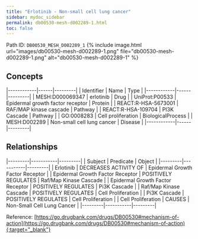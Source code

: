 ```yaml
---
title: "Erlotinib - Non-small cell lung cancer"
sidebar: mydoc_sidebar
permalink: db00530-mesh-d002289-1.html
toc: false 
---
```



Path ID: `DB00530_MESH_D002289_1`
{% include image.html url="images/db00530-mesh-d002289-1.png" file="db00530-mesh-d002289-1.png" alt="db00530-mesh-d002289-1" %}

## Concepts

|------------|------|---------|
| Identifier | Name | Type    |
|------------|------|---------|
| MESH:D000069347 | erlotinib | Drug |
| UniProt:P00533 | Epidermal growth factor receptor | Protein |
| REACT:R-HSA-5673001 | RAF/MAP kinase cascade | Pathway |
| REACT:R-HSA-109704 | PI3K Cascade | Pathway |
| GO:0008283 | Cell proliferation | BiologicalProcess |
| MESH:D002289 | Non-small cell lung cancer | Disease |
|------------|------|---------|

## Relationships

|---------|-----------|---------|
| Subject | Predicate | Object  |
|---------|-----------|---------|
| Erlotinib | DECREASES ACTIVITY OF | Epidermal Growth Factor Receptor |
| Epidermal Growth Factor Receptor | POSITIVELY REGULATES | Raf/Map Kinase Cascade |
| Epidermal Growth Factor Receptor | POSITIVELY REGULATES | Pi3K Cascade |
| Raf/Map Kinase Cascade | POSITIVELY REGULATES | Cell Proliferation |
| Pi3K Cascade | POSITIVELY REGULATES | Cell Proliferation |
| Cell Proliferation | CAUSES | Non-Small Cell Lung Cancer |
|---------|-----------|---------|

Reference: [https://go.drugbank.com/drugs/DB00530#mechanism-of-action](https://go.drugbank.com/drugs/DB00530#mechanism-of-action){:target="_blank"}